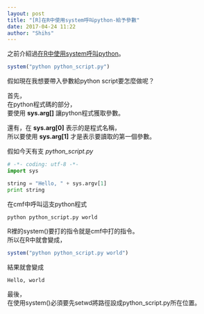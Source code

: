 ```yaml
---
layout: post
title: "[R]在R中使用system呼叫python-給予參數"
date: 2017-04-24 11:22
author: "Shihs"
---
```


之前介紹過[在R中使用system呼叫python](https://shihs.github.io/blog/2016/07/08/R-在R中使用system呼叫python/)。
```R
system("python python_script.py")
```

假如現在我想要帶入參數給python script要怎麼做呢？

首先，<br>
在python程式碼的部分，<br>
要使用 **sys.arg[]** 讓python程式獲取參數。

還有，在 **sys.arg[0]** 表示的是程式名稱，<br>
所以要使用 **sys.arg[1]** 才是表示要讀取的第一個參數。

假如今天有支 *python_script.py*
```python
# -*- coding: utf-8 -*-
import sys

string = "Hello, " + sys.argv[1]
print string
```

在cmf中呼叫這支python程式
```
python python_script.py world
```

R裡的system()要打的指令就是cmf中打的指令。<br>
所以在R中就會變成，<br>

```R
system("python python_script.py world")
```
結果就會變成
```
Hello, world
```

最後，<br>
在使用system()必須要先setwd將路徑設成python_script.py所在位置。


